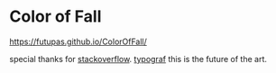 # Color of Fall
https://futupas.github.io/ColorOfFall/

special thanks for [stackoverflow](https://stackoverflow.com/).
[typograf](https://www.artlebedev.ru/typograf/) 
this is the future of the art.